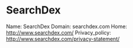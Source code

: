 
# SearchDex

Name: SearchDex
Domain: searchdex.com
Home: http://www.searchdex.com/
Privacy_policy: http://www.searchdex.com/privacy-statement/
